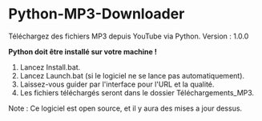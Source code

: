 # Python-MP3-Downloader
Téléchargez des fichiers MP3 depuis YouTube via Python.
Version : 1.0.0

**Python doit être installé sur votre machine !**
1. Lancez Install.bat.
2. Lancez Launch.bat (si le logiciel ne se lance pas automatiquement).
3. Laissez-vous guider par l'interface pour l'URL et la qualité.
4. Les fichiers téléchargés seront dans le dossier Téléchargements_MP3.

Note : Ce logiciel est open source, et il y aura des mises a jour dessus.
